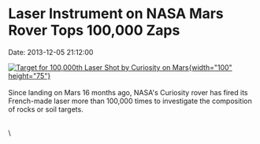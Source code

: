 Laser Instrument on NASA Mars Rover Tops 100,000 Zaps
=====================================================

Date: 2013-12-05 21:12:00

[![Target for 100,000th Laser Shot by Curiosity on
Mars](http://www.jpl.nasa.gov/images/msl/20131205/pia17591-th.jpg){width="100"
height="75"}](http://www.jpl.nasa.gov/news/news.cfm?release=2013-351&rn=news.xml&rst=3971)\
\
Since landing on Mars 16 months ago, NASA\'s Curiosity rover has fired
its French-made laser more than 100,000 times to investigate the
composition of rocks or soil targets.

\
\
